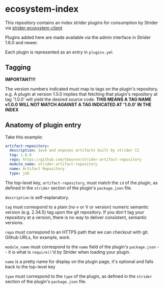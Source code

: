 # ecosystem-index

This repository contains an index strider plugins for consumption by Strider via [strider-ecosystem-client](https://github.com/Strider-CD/ecosystem-client)

Plugins added here are made available via the admin interface in Strider 1.6.0 and newer.

Each plugin is represented as an entry in `plugins.yml`

## Tagging

**IMPORTANT!!!**

The version numbers indicated must map to tags on the plugin's repository. e.g. A plugin at version 1.0.0 implies that fetching that plugin's repository at tag '1.0.0' will yield the desired source code. **THIS MEANS A TAG NAME v1.0.0 WILL NOT MATCH AGAINST A TAG INDICATED AT '1.0.0' IN THE INDEX** 

## Anatomy of plugin entry

Take this example:

```yaml
artifact-repository:
  description: Save and exposes artifacts built by strider CI
  tag: 1.0.0
  repo: https://github.com/tbouron/strider-artifact-repository
  module_name: strider-artifact-repository
  name: Artifact Repository
  type: job
```

The top-level key, `artifact-repository`, must match the `id` of the plugin, as defined in the `strider` section of the plugin's `package.json` file.

`description` is self-explanatory.

`tag` must correspond to a plain (no v or V or version) numeric semantic version (e.g. 2.34.5) tag upon the git repository. If you don't tag your repository at a version, there is no way to deliver consistent, semantic versions.

`repo` must correspond to an HTTPS path that we can checkout with git. Github URLs, for example, work.

`module_name` must correspond to the `name` field of the plugin's `package.json` -- it is what is `require()`'d by Strider when loading your plugin.

`name` is a pretty name for display on the plugin page, it's optional and falls back to the top-level key

`type` must correspond to the `type` of the plugin, as defined in the `strider` section of the plugin's `package.json` file.
